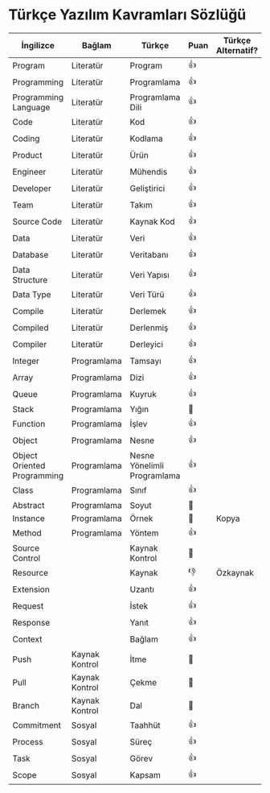 # Türkçe Yazılım Kavramları Sözlüğü

|          İngilizce          |     Bağlam     |           Türkçe            | Puan | Türkçe Alternatif? |
| --------------------------- | -------------- | --------------------------- | ---- | ------------------ |
| Program                     | Literatür      | Program                     | 👍    |                    |
| Programming                 | Literatür      | Programlama                 | 👍    |                    |
| Programming Language        | Literatür      | Programlama Dili            | 👍    |                    |
| Code                        | Literatür      | Kod                         | 👍    |                    |
| Coding                      | Literatür      | Kodlama                     | 👍    |                    |
| Product                     | Literatür      | Ürün                        | 👍    |                    |
| Engineer                    | Literatür      | Mühendis                    | 👍    |                    |
| Developer                   | Literatür      | Geliştirici                 | 👍    |                    |
| Team                        | Literatür      | Takım                       | 👍    |                    |
| Source Code                 | Literatür      | Kaynak Kod                  | 👍    |                    |
| Data                        | Literatür      | Veri                        | 👍    |                    |
| Database                    | Literatür      | Veritabanı                  | 👍    |                    |
| Data Structure              | Literatür      | Veri Yapısı                 | 👍    |                    |
| Data Type                   | Literatür      | Veri Türü                   | 👍    |                    |
| Compile                     | Literatür      | Derlemek                    | 👍    |                    |
| Compiled                    | Literatür      | Derlenmiş                   | 👍    |                    |
| Compiler                    | Literatür      | Derleyici                   | 👍    |                    |
| Integer                     | Programlama    | Tamsayı                     | 👍    |                    |
| Array                       | Programlama    | Dizi                        | 👍    |                    |
| Queue                       | Programlama    | Kuyruk                      | 👍    |                    |
| Stack                       | Programlama    | Yığın                       | 🤔    |                    |
| Function                    | Programlama    | İşlev                       | 👍    |                    |
| Object                      | Programlama    | Nesne                       | 👍    |                    |
| Object Oriented Programming | Programlama    | Nesne Yönelimli Programlama | 👍    |                    |
| Class                       | Programlama    | Sınıf                       | 👍    |                    |
| Abstract                    | Programlama    | Soyut                       | 🤔    |                    |
| Instance                    | Programlama    | Örnek                       | 🤔    | Kopya              |
| Method                      | Programlama    | Yöntem                      | 👍    |                    |
| Source Control              |                | Kaynak Kontrol              | 🤔    |                    |
| Resource                    |                | Kaynak                      | 👎    | Özkaynak           |
| Extension                   |                | Uzantı                      | 👍    |                    |
| Request                     |                | İstek                       | 👍    |                    |
| Response                    |                | Yanıt                       | 👍    |                    |
| Context                     |                | Bağlam                      | 👍    |                    |
| Push                        | Kaynak Kontrol | İtme                        | 🤔    |                    |
| Pull                        | Kaynak Kontrol | Çekme                       | 🤔    |                    |
| Branch                      | Kaynak Kontrol | Dal                         | 🤔    |                    |
| Commitment                  | Sosyal         | Taahhüt                     | 👍    |                    |
| Process                     | Sosyal         | Süreç                       | 👍    |                    |
| Task                        | Sosyal         | Görev                       | 👍    |                    |
| Scope                       | Sosyal         | Kapsam                      | 👍    |                    |
